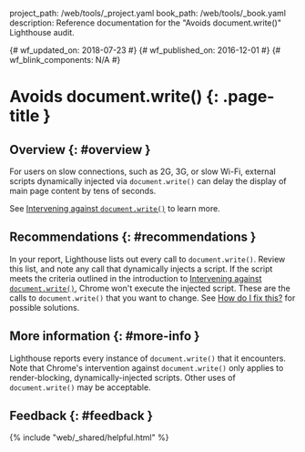 project_path: /web/tools/_project.yaml
book_path: /web/tools/_book.yaml
description: Reference documentation for the "Avoids document.write()" Lighthouse audit.

{# wf_updated_on: 2018-07-23 #}
{# wf_published_on: 2016-12-01 #}
{# wf_blink_components: N/A #}

# Avoids document.write() {: .page-title }

## Overview {: #overview }

For users on slow connections, such as 2G, 3G, or slow Wi-Fi, external
scripts dynamically injected via `document.write()` can delay the display of
main page content by tens of seconds.

See [Intervening against `document.write()`][blog] to learn more.

[blog]: /web/updates/2016/08/removing-document-write

## Recommendations {: #recommendations }

In your report, Lighthouse lists out every call to `document.write()`.
Review this list, and note any call that dynamically injects a script.
If the script meets the criteria outlined in the introduction to
[Intervening against `document.write()`][blog], Chrome won't execute the
injected script. These are the calls to `document.write()` that you want
to change. See [How do I fix this?][fix] for possible solutions. 

[fix]: /web/updates/2016/08/removing-document-write#how_do_i_fix_this

## More information {: #more-info }

Lighthouse reports every instance of `document.write()` that it encounters.
Note that Chrome's intervention against `document.write()` only applies to
render-blocking, dynamically-injected scripts. Other uses of `document.write()`
may be acceptable.

## Feedback {: #feedback }

{% include "web/_shared/helpful.html" %}
